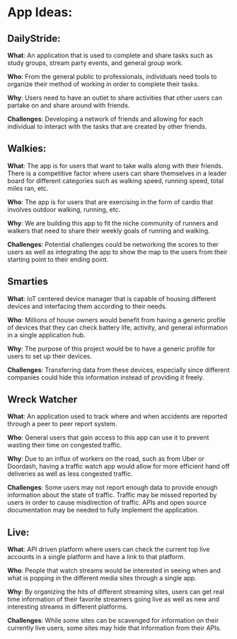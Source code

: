 App Ideas:
===

## DailyStride:

**What**: An application that is used to complete and share tasks such as study groups, stream party events, and general group work.

**Who**: From the general public to professionals, individuals need tools to organize their method of working in order to complete their tasks.

**Why**: Users need to have an outlet to share activities that other users can partake on and share around with friends.

**Challenges**: Developing a network of friends and allowing for each individual to interact with the tasks that are created by other friends.

## Walkies: 
**What**: The app is for users that want to take walls along with their friends. There is a competitive factor where users can share themselves in a leader board for different categories such as walking speed, running speed, total miles ran, etc.

**Who**: The app is for users that are exercising in the form of cardio that involves outdoor walking, running, etc.

**Why**: We are building this app to fit the niche community of runners and walkers that need to share their weekly goals of running and walking.

**Challenges**: Potential challenges could be networking the scores to ther users as well as integrating the app to show the map to the users from their starting point to their ending point.

## Smarties

**What**: IoT centered device manager that is capable of housing different devices and interfacing them according to their needs.

**Who**: Millions of house owners would benefit from having a generic profile of devices that they can check battery life, activity, and general information in a single application hub.

**Why**: The purpose of this project would be to have a generic profile for users to set up their devices.

**Challenges**: Transferring data from these devices, especially since different companies could hide this information instead of providing it freely.

## Wreck Watcher
**What**: An application used to track where and when accidents are reported through a peer to peer report system.

**Who**: General users that gain access to this app can use it to prevent wasting their time on congested traffic.

**Why**: Due to an influx of workers on the road, such as from Uber or Doordash, having a traffic watch app would allow for more efficient hand off deliveries as well as less congested traffic.

**Challenges**: Some users may not report enough data to provide enough information about the state of traffic. Traffic may be missed reported by users in order to cause misdirection of traffic. APIs and open source documentation may be needed to fully implement the application.

## Live:
**What**: API driven platform where users can check the current top live accounts in a single platform and have a link to that platform.

**Who**: People that watch streams would be interested in seeing when and what is popping in the different media sites through a single app.

**Why**: By organizing the hits of different streaming sites, users can get real time information of their favorite streamers going live as well as new and interesting streams in different platforms.

**Challenges**: While some sites can be scavenged for information on their currently live users, some sites may hide that information from their APIs. 
